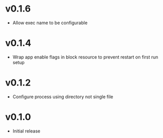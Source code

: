 # v0.1.6
* Allow exec name to be configurable

# v0.1.4
* Wrap app enable flags in block resource to prevent restart on first run setup

# v0.1.2
* Configure process using directory not single file

# v0.1.0
* Initial release
